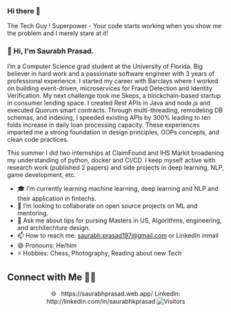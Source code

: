 ### Hi there 👋
<!---
![](https://github.com/Dineshkarthik/Dineshkarthik/blob/master/assets/cover.jpg)
-->
The Tech Guy !
Superpower - Your code starts working when you show me the problem and I merely stare at it!

### 👋 Hi, I'm Saurabh Prasad.

I’m a Computer Science grad student at the University of Florida. Big believer in hard work and a passionate software engineer with 3 years of professional experience. I started my career with Barclays where I worked on building event-driven, microservices for Fraud Detection and Identity Verification. My next challenge took me Skeps, a blockchain-based startup in consumer lending space. I created Rest APIs in Java and node.js and executed Quorum smart contracts. Through multi-threading, remodeling DB schemas, and indexing, I speeded existing APIs by 300% leading to ten folds increase in daily loan processing capacity. These experiences imparted me a strong foundation in design principles, OOPs concepts, and clean code practices. 

This summer I did two internships at ClaimFound and IHS Markit broadening my understanding of python, docker and CI/CD. I keep myself active with research work (published 2 papers) and side projects in deep learning, NLP, game development, etc.
 
- 🎓 I’m currently learning machine learning, deep learning and NLP and their application in fintechs. 
- 👯 I’m looking to collaborate on open source projects on ML and mentoring.
- 💬 Ask me about tips for pursing Masters in US, Algorithms, engineering, and architechture design. 
- 📫 How to reach me: [saurabh.prasad197@gmail.com](mailto:saurabh.prasad197@gmail.com) or LinkedIn inmail
- 😄 Pronouns: He/him
- ⚡ Hobbies: Chess, Photography, Reading about new Tech

## Connect with Me 🤝🏻

<p align="center">
🌐 &nbsp; https://saurabhprasad.web.app/
LinkedIn: http://linkedin.com/in/saurabhkprasad
<img alt="Visitors" src="https://visitor-badge.laobi.icu/badge?page_id=saurabh1907">
</p>

